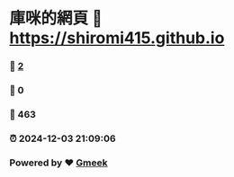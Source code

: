 # 庫咪的網頁 :link: https://shiromi415.github.io 
### :page_facing_up: [2](https://shiromi415.github.io/tag.html) 
### :speech_balloon: 0 
### :hibiscus: 463 
### :alarm_clock: 2024-12-03 21:09:06 
### Powered by :heart: [Gmeek](https://github.com/Meekdai/Gmeek)
